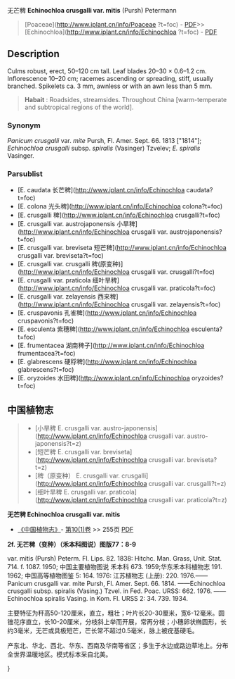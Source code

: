 无芒稗 **Echinochloa crusgalli var. mitis** (Pursh) Petermann

> [Poaceae](http://www.iplant.cn/info/Poaceae ?t=foc) - [PDF](http://iplant.cn/foc/pdf/Poaceae.pdf)>>[Echinochloa](http://www.iplant.cn/info/Echinochloa ?t=foc) - [PDF](http://www.iplant.cn/foc/pdf/Echinochloa.pdf)

## Description

Culms robust, erect, 50–120 cm tall. Leaf blades 20–30 × 0.6–1.2 cm. Inflorescence 10–20 cm; racemes ascending or spreading, stiff, usually branched. Spikelets ca. 3 mm, awnless or with an awn less than 5 mm.

> **Habait** : 
> Roadsides, streamsides. Throughout China [warm-temperate and subtropical regions of the world].

### Synonym
*Panicum crusgalli* var. *mite* Pursh, Fl. Amer. Sept. 66. 1813 [\"1814\"]; *Echinochloa crusgalli* subsp. *spiralis* (Vasinger) Tzvelev; *E. spiralis* Vasinger.

### Parsublist

* [E.  caudata  长芒稗](http://www.iplant.cn/info/Echinochloa caudata?t=foc)
* [E.  colona  光头稗](http://www.iplant.cn/info/Echinochloa colona?t=foc)
* [E.  crusgalli  稗](http://www.iplant.cn/info/Echinochloa crusgalli?t=foc)
* [E.  crusgalli var. austrojaponensis  小旱稗](http://www.iplant.cn/info/Echinochloa crusgalli var. austrojaponensis?t=foc)
* [E.  crusgalli var. breviseta  短芒稗](http://www.iplant.cn/info/Echinochloa crusgalli var. breviseta?t=foc)
* [E.  crusgalli var. crusgalli  稗(原变种)](http://www.iplant.cn/info/Echinochloa crusgalli var. crusgalli?t=foc)
* [E.  crusgalli var. praticola  细叶旱稗](http://www.iplant.cn/info/Echinochloa crusgalli var. praticola?t=foc)
* [E.  crusgalli var. zelayensis  西来稗](http://www.iplant.cn/info/Echinochloa crusgalli var. zelayensis?t=foc)
* [E.  cruspavonis  孔雀稗](http://www.iplant.cn/info/Echinochloa cruspavonis?t=foc)
* [E.  esculenta  紫穗稗](http://www.iplant.cn/info/Echinochloa esculenta?t=foc)
* [E.  frumentacea  湖南稗子](http://www.iplant.cn/info/Echinochloa frumentacea?t=foc)
* [E.  glabrescens  硬稃稗](http://www.iplant.cn/info/Echinochloa glabrescens?t=foc)
* [E.  oryzoides  水田稗](http://www.iplant.cn/info/Echinochloa oryzoides?t=foc)

## 中国植物志

> * [小旱稗  E.  crusgalli var. austro-japonensis](http://www.iplant.cn/info/Echinochloa crusgalli var. austro-japonensis?t=z)
> * [短芒稗  E.  crusgalli var. breviseta](http://www.iplant.cn/info/Echinochloa crusgalli var. breviseta?t=z)
> * [稗（原变种）  E.  crusgalli var. crusgalli](http://www.iplant.cn/info/Echinochloa crusgalli var. crusgalli?t=z)
> * [细叶旱稗  E.  crusgalli var. praticola](http://www.iplant.cn/info/Echinochloa crusgalli var. praticola?t=z)

**无芒稗 Echinochloa crusgalli var. mitis**

* [《中国植物志》](http://www.iplant.cn/frps)- [第10(1)卷](http://www.iplant.cn/frps/vol/10(1)) >> 255页 [PDF](http://www.iplant.cn/frps/pdf/10(1)/255.pdf)

**2f. 无芒稗（变种）（禾本科图说）图版77：8-9**

var. mitis (Pursh) Peterm. Fl. Lips. 82. 1838: Hitchc. Man. Grass, Unit. Stat. 714. f. 1087. 1950; 中国主要植物图说 禾本科 673. 1959;华东禾本科植物志 191. 1962; 中国高等植物图鉴 5: 164. 1976: 江苏植物志 (上册): 220. 1976.——Panicum crusgalli var. mite Pursh, Fl. Amer. Sept. 66. 1814. ——Echinochloa crusgalli subsp. spiralis (Vasing.) Tzvel. in Fed. Poac. URSS: 662. 1976. ——Echinochloa spiralis Vasing. in Kom. Fl. URSS 2: 34. 739. 1934.

主要特征为秆高50-120厘米，直立，粗壮；叶片长20-30厘米，宽6-12毫米。圆锥花序直立，长10-20厘米，分枝斜上举而开展，常再分枝；小穗卵状椭圆形，长约3毫米，无芒或具极短芒，芒长常不超过0.5毫米，脉上被疣基硬毛。

产东北、华北、西北、华东、西南及华南等省区；多生于水边或路边草地上。分布全世界温暖地区。模式标本采自北美。

}